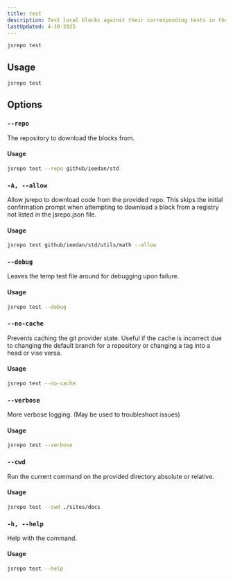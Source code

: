 ```yaml
---
title: test
description: Test local blocks against their corresponding tests in their source registry.
lastUpdated: 4-10-2025
---
```


```sh
jsrepo test
```

## Usage

```sh
jsrepo test
```

## Options

### `--repo`
The repository to download the blocks from.

#### Usage
```sh
jsrepo test --repo github/ieedan/std
```

### `-A, --allow`
Allow jsrepo to download code from the provided repo. This skips the initial confirmation prompt when attempting to download a block from a registry not listed in the jsrepo.json file.

#### Usage
```sh
jsrepo test github/ieedan/std/utils/math --allow
```

### `--debug`
Leaves the temp test file around for debugging upon failure.

#### Usage
```sh
jsrepo test --debug
```

### `--no-cache`
Prevents caching the git provider state. Useful if the cache is incorrect due to changing the default branch for a repository or changing a tag into a head or vise versa.

#### Usage
```sh
jsrepo test --no-cache
```

### `--verbose`
More verbose logging. (May be used to troubleshoot issues)

#### Usage
```sh
jsrepo test --verbose
```

### `--cwd`
Run the current command on the provided directory absolute or relative.

#### Usage
```sh
jsrepo test --cwd ./sites/docs
```

### `-h, --help`
Help with the command.

#### Usage
```sh
jsrepo test --help
```
